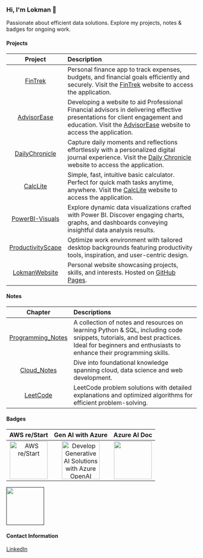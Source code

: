 ### Hi, I'm Lokman 👋
Passionate about efficient data solutions. Explore my projects, notes & badges for ongoing work.

#### Projects
| **Project** | **Description** |
|:-----------:|:----------------|
|[FinTrek](https://github.com/lokmanTech/FinTrek)| Personal finance app to track expenses, budgets, and financial goals efficiently and securely. Visit the [FinTrek](https://lokmanTech.github.io/FinTrek) website to access the application.|
|[AdvisorEase](https://github.com/lokmanTech/AdvisorEase)| Developing a website to aid Professional Financial advisors in delivering effective presentations for client engagement and education. Visit the [AdvisorEase](https://lokmanTech.github.io/AdvisorEase) website to access the application.|
|[DailyChronicle](https://github.com/lokmanTech/DailyChronicle)| Capture daily moments and reflections effortlessly with a personalized digital journal experience. Visit the [Daily Chronicle](https://lokmanTech.github.io/DailyChronicle) website to access the application.|
|[CalcLite](https://github.com/lokmanTech/CalcLite)|  Simple, fast, intuitive basic calculator. Perfect for quick math tasks anytime, anywhere. Visit the [CalcLite](https://lokmanTech.github.io/CalcLite) website to access the application.|
|[PowerBI-Visuals](https://github.com/lokmanTech/PowerBI-Visuals)| Explore dynamic data visualizations crafted with Power BI. Discover engaging charts, graphs, and dashboards conveying insightful data analysis results.|
|[ProductivityScape](https://github.com/lokmanTech/ProductivityScape) | Optimize work environment with tailored desktop backgrounds featuring productivity tools, inspiration, and user-centric design.|
|[LokmanWebsite](https://lokmantech.github.io/)| Personal website showcasing projects, skills, and interests. Hosted on [GitHub Pages](https://github.com/lokmanTech/lokmantech.github.io). |

#### Notes
| **Chapter** | **Descriptions** |
|:-----------:|:-----------------|
|[Programming_Notes](https://github.com/lokmanTech/programming_notes)|A collection of notes and resources on learning Python & SQL, including code snippets, tutorials, and best practices. Ideal for beginners and enthusiasts to enhance their programming skills.|
|[Cloud_Notes](https://github.com/lokmanTech/Cloud_Notes)|Dive into foundational knowledge spanning cloud, data science and web development.|
|[LeetCode](https://github.com/lokmanTech/LeetCode) | LeetCode problem solutions with detailed explanations and optimized algorithms for efficient problem-solving.|

#### Badges
|AWS re/Start|Gen AI with Azure|Azure AI Doc|
|:----------:|:---------------:|:----------:|
|<a href="https://www.credly.com/badges/87fb9d96-6856-4b65-b052-0c60ba687e5c/public_url"><img src="https://images.credly.com/size/340x340/images/44e2c252-5d19-4574-9646-005f7225bf53/image.png" alt="AWS re/Start" width="100px" height="100px"></a>|<a href="https://learn.microsoft.com/api/achievements/share/en-us/MUHAMMADLOKMANHAKIMBINNAZRI-5956/3YQ4PJNH?sharingId=E0A348074975FB77"><img src="https://learn.microsoft.com/en-us/training/achievements/develop-ai-solutions-azure-openai.svg" alt="Develop Generative AI Solutions with Azure OpenAI service" width="100px" height="100px"></a>|<a href="https://learn.microsoft.com/api/achievements/share/en-us/MUHAMMADLOKMANHAKIMBINNAZRI-5956/8APBKTAW?sharingId=E0A348074975FB77"><img src="https://learn.microsoft.com/en-us/training/achievements/extract-data-from-forms-use-form-recognizer.svg" alt="" width="100px" height="100px"></a>|

<a href=""><img src="" alt="" width="100px" height="100px"></a>

<!--#### Certifications

A compilation of my completed courses and certifications, showcasing skills in programming, data science, and more. Dedicated to continuous learning and professional growth across diverse domains.-->

#### Contact Information
[LinkedIn](https://www.linkedin.com/in/lhakimnazri)
